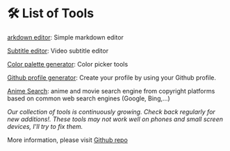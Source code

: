 # 🛠️ List of Tools
 [arkdown editor](https://scriptum.free.nf/markdown-editor/): Simple markdown editor

 [Subtitle editor](https://scriptum.free.nf/subtitle-editor/): Video subtitle editor

 [Color palette generator](https://scriptum.free.nf/color-palette-generator/): Color picker tools
 
 [Github profile generator](https://marksite.free.nf/profile/github/v1/): Create your profile by using your Github profile.

[Anime Search](https://scriptum.free.nf/anime-search/): anime and movie search engine from copyright platforms based on common web search engines (Google, Bing,...)

*Our collection of tools is continuously growing. Check back regularly for new additions!. These tools may not work well on phones and small screen devices, I'll try to fix them.* 

More information, please visit [Github repo](https://github.com/nguyenhhoa03/dev-tools)
